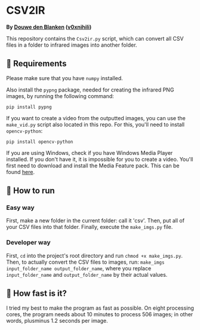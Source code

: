 # CSV2IR

**By [Douwe den Blanken](https://nl.linkedin.com/in/douwedenblanken) ([v0xnihili](https://github.com/V0XNIHILI/))**

This repository contains the `Csv2ir.py` script, which can convert all CSV files in a folder to
infrared images into another folder.

## 📃 Requirements

Please make sure that you have `numpy` installed.

Also install the `pypng` package, needed for creating the infrared PNG images, by running the
following command:

```
pip install pypng
```

If you want to create a video from the outputted images, you can use the `make_vid.py` script also
located in this repo. For this, you'll need to install `opencv-python`:

```
pip install opencv-python
```

If you are using Windows, check if you have Windows Media Player installed. If you don't have it,
it is impossible for you to create a video. You'll first need to download and install the Media
Feature pack. This can be found [here](https://www.microsoft.com/en-us/software-download/mediafeaturepack).

## 🎯 How to run

### Easy way

First, make a new folder in the current folder: call it 'csv'. Then, put all of your CSV files into
that folder. Finally, execute the `make_imgs.py` file.

### Developer way

First, `cd` into the project's root directory and run `chmod +x make_imgs.py`. Then, to actually
convert the CSV files to images, run: `make_imgs input_folder_name output_folder_name`, where you
replace `input_folder_name` and `output_folder_name` by their actual values.

## 🚀 How fast is it?

I tried my best to make the program as fast as possible. On eight processing cores, the program
needs about 10 minutes to process 506 images; in other words, plusminus 1.2 seconds per image.
